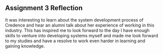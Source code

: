 ## Assignment 3 Reflection
It was interesting to learn about the system development process of Credence and hear an alumni talk about her experience of working in this industry. This has inspired me to look forward to the day I have enough skills to venture into developing systems myself and made me look forward to my studies and have a resolve to work even harder in learning and gaining knowledge.
